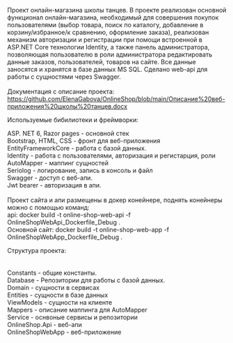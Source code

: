 Проект онлайн-магазина школы танцев. 
В проекте реализован основной функционал онлайн-магазина, необходимый для совершения покупок пользователями (выбор товара, поиск по каталогу, добавление в корзину/избранное/к сравнению, оформление заказа), реализован механизм авторизации и регистрации при помощи встроенной в ASP.NET Core технологии Identity, а также панель администратора, позволяющая пользователю в роли администратора редактировать данные заказов, пользователей, товаров на сайте. 
Все данные заносятся и хранятся в базе данных MS SQL. Сделано web-api для работы с сущностями через Swagger.
<br><br>
Документация с описание проекта:
<br>https://github.com/ElenaGabova/OnlineShop/blob/main/Описание%20веб-приложения%20школы%20танцев.docx

Используемые бибилиотеки и фреймворки:

ASP. NET 6, Razor pages - основной стек
<br>
Bootstrap, HTML, CSS - фронт для веб-приложения
<br>
EntityFrameworkCore - работа с базой данных.
<br>
Identity - работа с пользователями, авторизация и регистарция, роли
<br>
AutoMapper - маппинг сущностей
<br>
Seriolog - логирование, запись в консоль и файл 
<br>
Swagger - доступ с веб-апи.
<br>
Jwt bearer - авторизация в апи.
<br>
<br>
Проект сайта и апи размещены в докер конейнере, поднять конейнеры можно с помощью команд:
<br>
api: docker build -t online-shop-web-api -f OnlineShopWebApi_Dockerfile_Debug .
<br>
Основной сайт: docker build -t online-shop-web-app -f OnlineShopWebApp_Dockerfile_Debug .


Структура проекта:
<br><br>
<br>Constants - общие константы.
<br>Database  - Репозитории для работы с базой данных. 
<br>Domain - сущности в сервисах
<br>Entities - сущности в базе данных
<br>ViewModels - сущности на клиенте
<br>Mappers - описание маппинга для AutoMapper
<br>Service - оснвоные сервисы и репозитории
<br>OnlineShop.Api - веб-апи
<br>OnlineShopWebApp - веб-приложение










